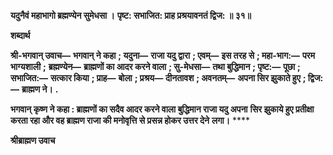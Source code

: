 **यदुनैवं महाभागो ब्रह्मण्येन सुमेधसा ।** **पृष्ट: सभाजित: प्राह प्रश्रयावनतं द्विज: ॥ ३१॥** 

**शब्दार्थ** 

**श्री-भगवान् उवाच—** **भगवान् ने कहा** **; यदुना—** **राजा यदु द्वारा** **; एवम्—** **इस तरह से** **; महा-भाग:—** **परम भाग्यशाली** **;** **ब्रह्मण्येन—** **ब्राह्मणों का आदर करने वाला** **; सु-मेधसा—** **तथा बुद्धिमान** **; पृष्ट:—** **पूछा** **; सभाजित:—** **सत्कार किया** **; प्राह—** **बोला** **; प्रश्रय—** **दीनतावश** **; अवनतम्—** **अपना सिर झुकाते हुए** **; द्विज:—** **ब्राह्मण ने।** **.** 

**भगवान् कृष्ण ने कहा : ब्राह्मणों का सदैव आदर करने वाला बुद्धिमान राजा यदु अपना** **सिर झुकाये हुए प्रतीक्षा करता रहा और वह ब्राह्मण राजा की मनोवृत्ति से प्रसन्न होकर उत्तर देने** **लगा।** **** 

**श्रीब्राह्मण उवाच** 